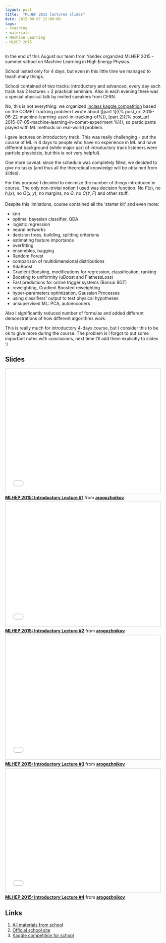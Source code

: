 ```yaml
---
layout: post
title:  "MLHEP 2015 lectures slides"
date: 2015-09-07 12:00:00
tags: 
- teaching
- materials
- Machine Learning
- MLHEP 2015
---
```


In the end of this August our team from Yandex organized MLHEP 2015 - summer school on Machine Learning in High Energy Physics.

School lasted only for 4 days, but even in this little time we managed to teach many things.

School contained of two tracks: introductory and advanced, every day each track has 2 lectures + 2 practical seminars.
Also in each evening there was a special physical talk by invited speakers from CERN. 

No, this is not everything: we organized [inclass kaggle competition](http://inclass.kaggle.com/c/comet-track-recognition-mlhep-2015)
based on the COMET tracking problem I wrote about ([part 1]({% post_url 2015-06-22-machine-learning-used-in-tracking-of%}), 
[part 2]({% post_url 2015-07-05-machine-learning-in-comet-experiment %})), 
so participants played with ML methods on real-world problem.

I gave lectures on introductory track. This was really challenging - put the course of ML in 4 days to people who have no experience in ML 
and have different background (while major part of introductory track listeners were particle physicists, but this is not very helpful).
 
One more caveat: since the schedule was completely filled, we decided to give no tasks (and thus all the theoretical knowledge
will be obtained from slides). 

For this purpose I decided to minimize the number of things introduced in course. The only non-trivial notion I used was decision function.
No $F(x)$, no $h_i(x)$, no $Q(x, y)$, no margins, no $\Theta$, no $C(Y, F)$ and other stuff.

Despite this limitations, course contained all the 'starter kit' and even more:

 * knn
 * optimal bayesian classifier, QDA
 * logistic regression
 * neural networks
 * decision trees, building, splitting criterions
 * estimating feature importance 
 * overfitting
 * ensembles, bagging
 * Random Forest
 * comparison of multidimensional distributions
 * AdaBoost
 * Gradient Boosting, modifications for regression,  classification, ranking 
 * Boosting to uniformity (uBoost and FlatnessLoss)
 * Fast predictions for online trigger systems (Bonsai BDT) 
 * reweighting, Gradient Boosted reweighting
 * hyper-parameters optimization, Gaussian Processes
 * using classifiers' output to test physical hypotheses
 * unsupervised ML: PCA, autoencoders 

Also I significantly reduced number of formulas and added different demonstrations of how different algorithms work.
  
This is really much for introductory 4-days course, but I consider this to be ok to give more during the course. 
The problem is I forgot to put some important notes with conclusions, next time I'll add them explicitly to slides :) 

## Slides 

<iframe src="//www.slideshare.net/slideshow/embed_code/key/C40KT1Ng02zYZy" width="500" height="400" frameborder="0" marginwidth="0" marginheight="0" scrolling="no" style="border:1px solid #CCC; border-width:1px; margin-bottom:5px; max-width: 100%;" allowfullscreen> </iframe> <div style="margin-bottom:5px"> <strong> <a href="//www.slideshare.net/arogozhnikov/mlhep-2015-introductory-lecture-1" title="MLHEP 2015: Introductory Lecture #1" target="_blank">MLHEP 2015: Introductory Lecture #1</a> </strong> from <strong><a href="//www.slideshare.net/arogozhnikov" target="_blank">arogozhnikov</a></strong> </div>

<iframe src="//www.slideshare.net/slideshow/embed_code/key/2CSzDBNcRQHxiU" width="500" height="400" frameborder="0" marginwidth="0" marginheight="0" scrolling="no" style="border:1px solid #CCC; border-width:1px; margin-bottom:5px; max-width: 100%;" allowfullscreen> </iframe> <div style="margin-bottom:5px"> <strong> <a href="//www.slideshare.net/arogozhnikov/mlhep-2015-introductory-lecture-2" title="MLHEP 2015: Introductory Lecture #2" target="_blank">MLHEP 2015: Introductory Lecture #2</a> </strong> from <strong><a href="//www.slideshare.net/arogozhnikov" target="_blank">arogozhnikov</a></strong> </div>

<iframe src="//www.slideshare.net/slideshow/embed_code/key/rHAE48h13Oau0T" width="500" height="400" frameborder="0" marginwidth="0" marginheight="0" scrolling="no" style="border:1px solid #CCC; border-width:1px; margin-bottom:5px; max-width: 100%;" allowfullscreen> </iframe> <div style="margin-bottom:5px"> <strong> <a href="//www.slideshare.net/arogozhnikov/mlhep-2015-introductory-lecture-3" title="MLHEP 2015: Introductory Lecture #3" target="_blank">MLHEP 2015: Introductory Lecture #3</a> </strong> from <strong><a href="//www.slideshare.net/arogozhnikov" target="_blank">arogozhnikov</a></strong> </div>

<iframe src="//www.slideshare.net/slideshow/embed_code/key/zb1y3nmyaSgaJv" width="500" height="400" frameborder="0" marginwidth="0" marginheight="0" scrolling="no" style="border:1px solid #CCC; border-width:1px; margin-bottom:5px; max-width: 100%;" allowfullscreen> </iframe> <div style="margin-bottom:5px"> <strong> <a href="//www.slideshare.net/arogozhnikov/mlhep-2015-introductory-lecture-4" title="MLHEP 2015: Introductory Lecture #4" target="_blank">MLHEP 2015: Introductory Lecture #4</a> </strong> from <strong><a href="//www.slideshare.net/arogozhnikov" target="_blank">arogozhnikov</a></strong> </div>

## Links

1. [All materials from school](https://github.com/yandexdataschool/mlhep2015)
2. [Official school site](http://hse.ru/mlhep2015)
3. [Kaggle competition for school](http://inclass.kaggle.com/c/comet-track-recognition-mlhep-2015)
 

